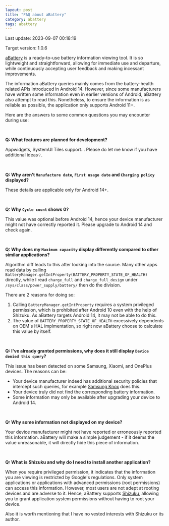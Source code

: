 ```yaml
---
layout: post
title: "FAQ about aBattery"
category: abattery
tags: abattery
---
```


Last update: 2023-09-07 00:18:19

Target version: 1.0.6

[aBattery](https://play.google.com/store/apps/details?id=me.linshen.abattery) is a ready-to-use battery information viewing tool. It is so lightweight and straightforward, allowing for immediate use and departure, while continuously accepting user feedback and making incessant improvements.

The information aBattery queries mainly comes from the battery-health related APIs introduced in Android 14. However, since some manufacturers have written some information even in earlier versions of Android, aBattery also attempt to read this. Nonetheless, to ensure the information is as reliable as possible, the application only supports Android 11+.

Here are the answers to some common questions you may encounter during use:

<br>

__Q: What features are planned for development?__

Appwidgets, SystemUI Tiles support... Please do let me know if you have additional ideas💡.

<br>

__Q: Why aren't `Manufacture date`, `First usage date` and `Charging policy` displayed?__

These details are applicable only for Android 14+.

<br>

__Q: Why `Cycle count` shows 0?__

This value was optional before Android 14, hence your device manufacturer might not have correctly reported it. Please upgrade to Android 14 and check again.

<br>

__Q: Why does my `Maximum capacity` display differently compared to other similar applications?__

Algorithm diff leads to this after looking into the source. 
Many other apps read data by calling `BatteryManager.getIntProperty(BATTERY_PROPERTY_STATE_OF_HEALTH)` directly, while I read `charge_full` and `charge_full_design` under `/sys/class/power_supply/battery/` then do the division.

There are 2 reasons for doing so: 

1. Calling `BatteryManager.getIntProperty` requires a system privileged permission, which is prohibited after Android 10 even with the help of Shizuku. As aBattery targets Android 14, it may not be able to do this.
2. The value of `BATTERY_PROPERTY_STATE_OF_HEALTH` excessively dependents on OEM's HAL implmentation, so right now aBattery choose to calculate this value by itself.

<br>

__Q: I've already granted permissions, why does it still display `Device denied this query`?__

This issue has been detected on some Samsung, Xiaomi, and OnePlus devices. The reasons can be:
* Your device manufacturer indeed has additional security policies that intercept such queries, for example [Samsung Knox](https://www.samsungknox.com/) does this.
* Your device truly did not find the corresponding battery information.
* Some information may only be available after upgrading your device to Android 14.

<br>

__Q: Why some information not displayed on my device?__

Your device manufacturer might not have reported or erroneously reported this information. aBattery will make a simple judgement - if it deems the value unreasonable, it will directly hide this piece of information.

<br>

__Q: What is Shizuku and why do I need to install another application?__

When you require privileged permission, it indicates that the information you are viewing is restricted by Google's regulations. Only system applications or applications with advanced permissions (root permissions) can access this information. However, most users are not adept at rooting devices and are adverse to it. Hence, aBattery supports [Shizuku](https://shizuku.rikka.app/introduction), allowing you to grant application system permissions without having to root your device. 

Also it is worth mentioning that I have no vested interests with Shizuku or its author.
